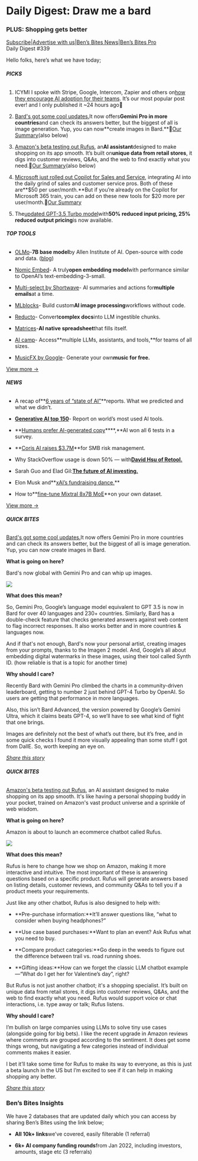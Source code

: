 # Daily Digest: Draw me a bard

### PLUS: Shopping gets better

[S](https://bensbites.com?utm_source=bensbites\&utm_medium=referral\&utm_campaign=daily-digest-draw-me-a-bard)[ubscribe](https://bensbites.com?utm_source=bensbites\&utm_medium=referral\&utm_campaign=daily-digest-draw-me-a-bard)|[Advertise with us](https://grizzlyads.com/store/bens-bites?utm_source=bensbites\&utm_medium=referral\&utm_campaign=daily-digest-draw-me-a-bard)|[Ben’s Bites News](https://news.bensbites.co/?utm_source=bensbites\&utm_medium=referral\&utm_campaign=daily-digest-draw-me-a-bard)|[Ben’s Bites Pro](https://bensbites.beehiiv.com/upgrade)\
Daily Digest #339

Hello folks, here’s what we have today;

###### **PICKS**

1. ICYMI I spoke with Stripe, Google, Intercom, Zapier and others on[how they encourage AI adoption for their teams](https://bensbites.beehiiv.com/p/get-team-use-ai). It’s our most popular post ever! and I only published it ~24 hours ago🤯

2. [Bard's got some cool updates.](https://blog.google/products/bard/google-bard-gemini-pro-image-generation/?utm_source=bensbites\&utm_medium=referral\&utm_campaign=daily-digest-draw-me-a-bard)It now offers**Gemini Pro in more countries**and can check its answers better, but the biggest of all is image generation. Yup, you can now\*\*create images in Bard.\*\*🍿[Our Summary](https://bensbites.beehiiv.com/p/googles-bard-starts-creating-images-like)(also below)

3. [Amazon's beta testing out Rufus](https://www.aboutamazon.com/news/retail/amazon-rufus?utm_source=bensbites\&utm_medium=referral\&utm_campaign=daily-digest-draw-me-a-bard), an**AI assistant**designed to make shopping on its app smooth. It’s built on**unique data from retail stores**, it digs into customer reviews, Q\&As, and the web to find exactly what you need.🍿[Our Summary](https://bensbites.beehiiv.com/p/amazon-rufus-change-shop-ai)(also below)

4. [Microsoft just rolled out Copilot for Sales and Service](https://cloudblogs.microsoft.com/dynamics365/bdm/2024/02/01/microsoft-copilot-for-sales-and-copilot-for-service-are-now-generally-available?utm_source=bensbites\&utm_medium=referral\&utm_campaign=daily-digest-draw-me-a-bard), integrating AI into the daily grind of sales and customer service pros. Both of these are\*\*$50 per user/month.\*\*But if you’re already on the Copilot for Microsoft 365 train, you can add on these new tools for $20 more per user/month.🍿[Our Summary](https://bensbites.beehiiv.com/p/microsofts-next-copilots-copilot-sales-service-now-grabs)

5. The[updated GPT-3.5 Turbo model](https://platform.openai.com/docs/models/gpt-3-5-turbo?utm_source=bensbites\&utm_medium=referral\&utm_campaign=daily-digest-draw-me-a-bard)with**50% reduced input pricing, 25% reduced output pricing**is now available.

###### **TOP TOOLS**

- [OLMo](https://huggingface.co/allenai/OLMo-7B?utm_source=bensbites\&utm_medium=referral\&utm_campaign=daily-digest-draw-me-a-bard)-**7B base model**by Allen Institute of AI. Open-source with code and data. ([blog](https://www.interconnects.ai/p/olmo?utm_source=bensbites\&utm_medium=referral\&utm_campaign=daily-digest-draw-me-a-bard))

- [Nomic Embed](https://blog.nomic.ai/posts/nomic-embed-text-v1?utm_source=bensbites\&utm_medium=referral\&utm_campaign=daily-digest-draw-me-a-bard)- A truly**open embedding model**with performance similar to OpenAI’s text-embedding-3-small.

- [Multi-select by Shortwave](https://www.shortwave.com/blog/multiselect-meet-ai/?utm_source=bensbites\&utm_medium=referral\&utm_campaign=daily-digest-draw-me-a-bard)- AI summaries and actions for**multiple emails**at a time.

- [MLblocks](https://www.mlblocks.com/?utm_source=bensbites\&utm_medium=referral\&utm_campaign=daily-digest-draw-me-a-bard)- Build custom**AI image processing**workflows without code.

- [Reducto](https://www.reducto.ai/?utm_source=bensbites\&utm_medium=referral\&utm_campaign=daily-digest-draw-me-a-bard)- Convert**complex docs**into LLM ingestible chunks.

- [Matrices](https://matrices.app/?utm_source=bensbites\&utm_medium=referral\&utm_campaign=daily-digest-draw-me-a-bard)-**AI native spreadsheet**that fills itself.

- [AI camp](https://aicamp.so/?utm_source=bensbites\&utm_medium=referral\&utm_campaign=daily-digest-draw-me-a-bard)- Access\*\*multiple LLMs, assistants, and tools,\*\*for teams of all sizes.

- [MusicFX by Google](https://aitestkitchen.withgoogle.com/tools/music-fx?utm_source=bensbites\&utm_medium=referral\&utm_campaign=daily-digest-draw-me-a-bard)- Generate your own**music for free.**

[View more →](https://news.bensbites.co/tags/show?utm_source=bensbites\&utm_medium=referral\&utm_campaign=daily-digest-draw-me-a-bard)

###### **NEWS**

- A recap of\*\*[6 years of “state of AI”](https://www.linkedin.com/posts/nathanbenaich_the-state-of-the-state-of-ai-report-activity-7158763342394716160-cSrO?utm_source=bensbites\&utm_medium=referral\&utm_campaign=daily-digest-draw-me-a-bard)\*\*reports. What we predicted and what we didn’t.

- **[Generative AI top 150](https://www.flexos.work/learn/generative-ai-top-150?utm_source=bensbites\&utm_medium=referral\&utm_campaign=daily-digest-draw-me-a-bard)**- Report on world’s most used AI tools.

- \*\*[Humans prefer AI-generated copy](https://searchengineland.com/human-vs-ai-generated-content-survey-437062?utm_source=bensbites\&utm_medium=referral\&utm_campaign=daily-digest-draw-me-a-bard)\*\*\*\*,\*\*AI won all 6 tests in a survey.

- \*\*[Coris AI raises $3.7M](https://www.coris.ai/blog/first-fundraise-kyb-smb-fraud?utm_source=bensbites\&utm_medium=referral\&utm_campaign=daily-digest-draw-me-a-bard)\*\*for SMB risk management.

- Why StackOverflow usage is down 50% — with[**David Hsu of Retool.**](https://www.latent.space/p/retool?utm_source=bensbites\&utm_medium=referral\&utm_campaign=daily-digest-draw-me-a-bard)

- Sarah Guo and Elad Gil:**[The future of AI investing.](https://www.youtube.com/watch?v=socH3hAUx3w\&utm_source=bensbites\&utm_medium=referral\&utm_campaign=daily-digest-draw-me-a-bard)**

- Elon Musk and\*\*[xAI’s fundraising dance.](https://www.theinformation.com/articles/elon-musks-xai-fundraising-dance?utm_source=bensbites\&utm_medium=referral\&utm_campaign=daily-digest-draw-me-a-bard)\*\*

- How to\*\*[fine-tune Mixtral 8x7B MoE](https://www.youtube.com/watch?v=r9A2T59AehA\&utm_source=bensbites\&utm_medium=referral\&utm_campaign=daily-digest-draw-me-a-bard)\*\*on your own dataset.

[View more →](https://news.bensbites.co/tags/news/trending?utm_source=bensbites\&utm_medium=referral\&utm_campaign=daily-digest-draw-me-a-bard)

###### **QUICK BITES**

[Bard's got some cool updates.](https://blog.google/products/bard/google-bard-gemini-pro-image-generation/?utm_source=bensbites\&utm_medium=referral\&utm_campaign=daily-digest-draw-me-a-bard)It now offers Gemini Pro in more countries and can check its answers better, but the biggest of all is image generation. Yup, you can now create images in Bard.

**What is going on here?**

Bard's now global with Gemini Pro and can whip up images.

![](https://media.beehiiv.com/cdn-cgi/image/fit=scale-down,format=auto,onerror=redirect,quality=80/uploads/asset/file/abf8b39d-e174-42f1-8f58-c14e56188e66/image.png?t=1706876044)

**What does this mean?**

So, Gemini Pro, Google’s language model equivalent to GPT 3.5 is now in Bard for over 40 languages and 230+ countries. Similarly, Bard has a double-check feature that checks generated answers against web content to flag incorrect responses. It also works better and in more countries & languages now.

And if that's not enough, Bard's now your personal artist, creating images from your prompts, thanks to the Imagen 2 model. And, Google’s all about embedding digital watermarks in these images, using their tool called Synth ID. (how reliable is that is a topic for another time)

**Why should I care?**

Recently Bard with Gemini Pro climbed the charts in a community-driven leaderboard, getting to number 2 just behind GPT-4 Turbo by OpenAI. So users are getting that performance in more languages.

Also, this isn’t Bard Advanced, the version powered by Google’s Gemini Ultra, which it claims beats GPT-4, so we’ll have to see what kind of fight that one brings.

Images are definitely not the best of what’s out there, but it’s free, and in some quick checks I found it more visually appealing than some stuff I got from DallE. So, worth keeping an eye on.

[*Share this story*](https://bensbites.beehiiv.com/p/googles-bard-starts-creating-images-like)

###### **QUICK BITES**

[Amazon's beta testing out Rufus](https://www.aboutamazon.com/news/retail/amazon-rufus?utm_source=bensbites\&utm_medium=referral\&utm_campaign=daily-digest-draw-me-a-bard), an AI assistant designed to make shopping on its app smooth. It's like having a personal shopping buddy in your pocket, trained on Amazon's vast product universe and a sprinkle of web wisdom.

**What is going on here?**

Amazon is about to launch an ecommerce chatbot called Rufus.

![](https://media.beehiiv.com/cdn-cgi/image/fit=scale-down,format=auto,onerror=redirect,quality=80/uploads/asset/file/c66728ff-b0df-4ab8-8844-0283806f7af2/image.png?t=1706878253)

**What does this mean?**

Rufus is here to change how we shop on Amazon, making it more interactive and intuitive. The most important of these is answering questions based on a specific product. Rufus will generate answers based on listing details, customer reviews, and community Q\&As to tell you if a product meets your requirements.

Just like any other chatbot, Rufus is also designed to help with:

- \*\*Pre-purchase information:\*\*It’ll answer questions like, “what to consider when buying headphones?”

- \*\*Use case based purchases:\*\*Want to plan an event? Ask Rufus what you need to buy.

- \*\*Compare product categories:\*\*Go deep in the weeds to figure out the difference between trail vs. road running shoes.

- \*\*Gifting ideas:\*\*How can we forget the classic LLM chatbot example—“What do I get her for Valentine’s day”, right?

But Rufus is not just another chatbot; it's a shopping specialist. It’s built on unique data from retail stores, it digs into customer reviews, Q\&As, and the web to find exactly what you need. Rufus would support voice or chat interactions, i.e. type away or talk; Rufus listens.

**Why should I care?**

I’m bullish on large companies using LLMs to solve tiny use cases (alongside going for big bets). I like the recent upgrade in Amazon reviews where comments are grouped according to the sentiment. It does get some things wrong, but navigating a few categories instead of individual comments makes it easier.

I bet it’ll take some time for Rufus to make its way to everyone, as this is just a beta launch in the US but I’m excited to see if it can help in making shopping any better.

[*Share this story*](https://bensbites.beehiiv.com/p/amazon-rufus-change-shop-ai)

### Ben’s Bites Insights

We have 2 databases that are updated daily which you can access by sharing Ben’s Bites using the link below;

- **All 10k+ links**we’ve covered, easily filterable (1 referral)

- **6k+ AI company funding rounds**from Jan 2022, including investors, amounts, stage etc (3 referrals)
